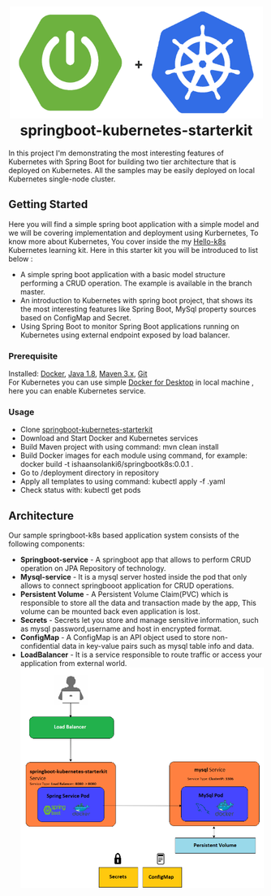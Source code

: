 <h1 align="center">
  <br>
  <a><img src="images/springbootpluskubernetes.png" width="500" height="220" a>
  <br>
  springboot-kubernetes-starterkit
  <br>
</h1>
In this project I'm demonstrating the most interesting features of Kubernetes with Spring Boot for building two tier architecture that is deployed on Kubernetes. All the samples may be easily deployed on local Kubernetes single-node cluster.
  
## Getting Started  
Here you will find a simple spring boot application with a simple model and we will be covering implementation and deployment using Kurbernetes, To know more about Kubernetes, You cover inside the my [Hello-k8s](https://github.com/exceptionalcode/hello-k8s) Kubernetes learning kit.
Here in this starter kit you will be introduced to list below :
* A simple spring boot application with a basic model structure performing a CRUD operation. The example is available in the branch master.
* An introduction to Kubernetes with spring boot project, that shows its the most interesting features like Spring Boot, MySql property sources based on ConfigMap and Secret. 
* Using Spring Boot to monitor Spring Boot applications running on Kubernetes using external endpoint exposed by load balancer. 

### Prerequisite
Installed: [Docker](https://www.docker.com/), [Java 1.8](https://www.oracle.com/technetwork/java/javase/overview/index.html), [Maven 3.x](https://maven.apache.org/install.html), [Git](https://www.digitalocean.com/community/tutorials/how-to-contribute-to-open-source-getting-started-with-git)\
For Kubernetes you can use simple [Docker for Desktop](https://www.docker.com/products/docker-desktop) in local machine , here you can enable Kubernetes service.

### Usage
* Clone [springboot-kubernetes-starterkit](https://github.com/exceptionalcode/springboot-kubernetes-starterkit.git)
* Download and Start Docker and Kubernetes services
* Build Maven project with using command: mvn clean install
* Build Docker images for each module using command, for example: docker build -t ishaansolanki6/springbootk8s:0.0.1 .
* Go to /deployment directory in repository
* Apply all templates to using command: kubectl apply -f <filename>.yaml
* Check status with: kubectl get pods
  
## Architecture
Our sample springboot-k8s based application system  consists of the following components:

* **Springboot-service** - A springboot app that allows to perform CRUD operation on JPA Repository of technology.
* **Mysql-service** - It is a mysql server hosted inside the pod that only allows to connect springbooot application for CRUD operations.
* **Persistent Volume** - A Persistent Volume Claim(PVC) which is responsible to store all the data and transaction made by the app, This volume can be mounted back even application is lost.
* **Secrets** - Secrets let you store and manage sensitive information, such as mysql password,username and host in encrypted format.
* **ConfigMap** - A ConfigMap is an API object used to store non-confidential data in key-value pairs such as mysql table info and data.
* **LoadBalancer** - It is a service responsible to route traffic or access your application from external world.
 <a><img src="images/spring-kubernetes-mysql-architecture.png"></a>
